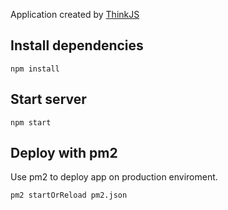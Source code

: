 Application created by [ThinkJS](http://www.thinkjs.org)

## Install dependencies

```
npm install
```

## Start server

```
npm start
```

## Deploy with pm2

Use pm2 to deploy app on production enviroment.

```
pm2 startOrReload pm2.json
```

<!-- 开发规则 -->

<!--
页面目录 view 的命名
文件夹 home 为前端页面相关内容
-->

<!-- 模块、页面和样式命名规则 -->

<!--
1.模块命名
模块命名统一添加前缀 module*_.pug 或 inc*_.pug 放在文件夹 view/home/module 中；
页面命名统一为*_*.pug 的格式 ；

2.样式名与模块名对应
如：模块名 index_index.pug 那么 styl 文件名 index.styl

3.样式布局尽量采用flex布局方式
-->
